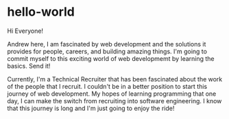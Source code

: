 # hello-world

Hi Everyone!

Andrew here, I am fascinated by web development and the solutions it provides for people, careers, and building amazing things. I'm going to commit myself to this exciting world of web developmemt by learning the basics. Send it!

Currently, I'm a Technical Recruiter that has been fascinated about the work of the people that I recruit. I couldn't be in a better position to start this journey of web development. My hopes of learning programming that one day, I can make the switch from recruiting into software engineering. I know that this journey is long and I'm just going to enjoy the ride!
